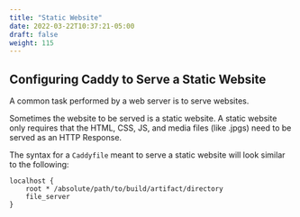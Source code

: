 ```yaml
---
title: "Static Website"
date: 2022-03-22T10:37:21-05:00
draft: false
weight: 115
---
```


## Configuring Caddy to Serve a Static Website

A common task performed by a web server is to serve websites.

Sometimes the website to be served is a static website. A static website only requires that the HTML, CSS, JS, and media files (like .jpgs) need to be served as an HTTP Response.

The syntax for a `Caddyfile` meant to serve a static website will look similar to the following:

```caddy
localhost {
    root * /absolute/path/to/build/artifact/directory
    file_server
}
```
<!-- 127.0.0.1 {
    root * /absolute/path/to/build/artifact/directory
    file_server
}
```

additional file_server options:

```
localhost {
    root * /absolute/path/to/build/artifact/directory
    file_server {
        precompressed gzip zstd
    } 
}
```

force http:

```
http://localhost {
    root * /absolute/path/to/build/artifact/directory
    file_server
}
``` -->